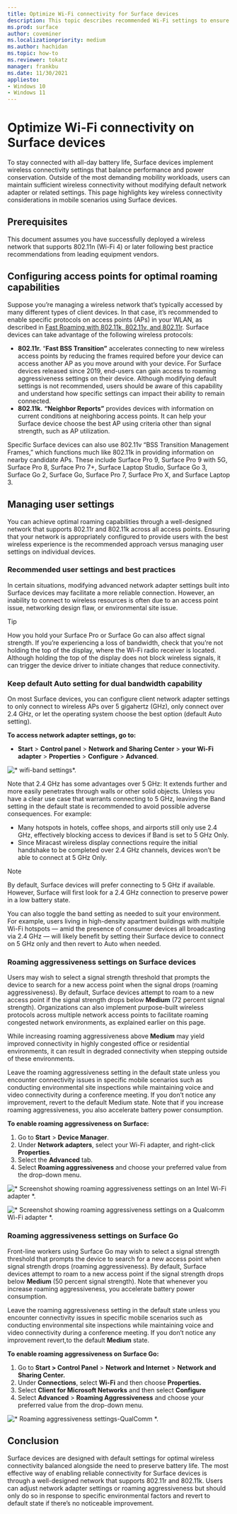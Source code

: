 ```yaml
---
title: Optimize Wi-Fi connectivity for Surface devices
description: This topic describes recommended Wi-Fi settings to ensure Surface devices stay connected in congested network environments and mobile scenarios.
ms.prod: surface
author: coveminer
ms.localizationpriority: medium
ms.author: hachidan
ms.topic: how-to
ms.reviewer: tokatz
manager: frankbu
ms.date: 11/30/2021
appliesto:
- Windows 10
- Windows 11
---
```

# Optimize Wi-Fi connectivity on Surface devices

To stay connected with all-day battery life, Surface devices implement wireless connectivity settings that balance performance and power conservation. Outside of the most demanding mobility workloads, users can maintain sufficient wireless connectivity without modifying default network adapter or related settings. This page highlights key wireless connectivity considerations in mobile scenarios using Surface devices.

## Prerequisites

This document assumes you have successfully deployed a wireless network that supports 802.11n (Wi-Fi 4) or later following best practice recommendations from leading equipment vendors.

## Configuring access points for optimal roaming capabilities

Suppose you’re managing a wireless network that’s typically accessed by many different types of client devices. In that case, it’s recommended to enable specific protocols on access points (APs) in your WLAN, as described in [Fast Roaming with 802.11k, 802.11v, and 802.11r](/windows-hardware/drivers/network/fast-roaming-with-802-11k--802-11v--and-802-11r). Surface devices can take advantage of the following wireless protocols:

- **802.11r.** “**Fast BSS Transition”** accelerates connecting to new wireless access points by reducing the frames required before your device can access another AP as you move around with your device. For Surface devices released since 2019, end-users can gain access to roaming aggressiveness settings on their device. Although modifying default settings is not recommended, users should be aware of this capability and understand how specific settings can impact their ability to remain connected.
- **802.11k.** **“Neighbor Reports”** provides devices with information on current conditions at neighboring access points. It can help your Surface device choose the best AP using criteria other than signal strength, such as AP utilization.

Specific Surface devices can also use 802.11v “BSS Transition Management Frames,” which functions much like 802.11k in providing information on nearby candidate APs. These include Surface Pro 9, Surface Pro 9 with 5G, Surface Pro 8, Surface Pro 7+, Surface Laptop Studio, Surface Go 3, Surface Go 2, Surface Go, Surface Pro 7, Surface Pro X, and Surface Laptop 3.

## Managing user settings

You can achieve optimal roaming capabilities through a well-designed network that supports  802.11r and 802.11k across all access points. Ensuring that your network is appropriately configured to provide users with the best wireless experience is the recommended approach versus managing user settings on individual devices.

### Recommended user settings and best practices

In certain situations, modifying advanced network adapter settings built into Surface devices may facilitate a more reliable connection. However, an inability to connect to wireless resources is often due to an access point issue, networking design flaw, or environmental site issue.

> [!TIP]
> How you hold your Surface Pro or Surface Go can also affect signal strength. If you’re experiencing a loss of bandwidth, check that you’re not holding the top of the display, where the Wi-Fi radio receiver is located. Although holding the top of the display does not block wireless signals, it can trigger the device driver to initiate changes that reduce connectivity.

### Keep default Auto setting for dual bandwidth capability

On most Surface devices, you can configure client network adapter settings to only connect to wireless APs over 5 gigahertz (GHz), only connect over 2.4 GHz, or let the operating system choose the best option (default Auto setting).

**To access network adapter settings, go to:**

- **Start** > **Control panel** > **Network and Sharing Center** > **your Wi-Fi adapter** > **Properties** > **Configure** > **Advanced**.

![* wifi-band settings*.](images/wifi-band.png) <br>

 Note that 2.4 GHz has some advantages over 5 GHz: It extends further and more easily penetrates through walls or other solid objects. Unless you have a clear use case that warrants connecting to 5 GHz, leaving the Band setting in the default state is recommended to avoid possible adverse consequences. For example:

- Many hotspots in hotels, coffee shops, and airports still only use 2.4 GHz, effectively blocking access to devices if Band is set to 5 GHz Only.
- Since Miracast wireless display connections require the initial handshake to be completed over 2.4 GHz channels, devices won’t be able to connect at 5 GHz Only.

> [!NOTE]
> By default, Surface devices will prefer connecting to 5 GHz if available. However, Surface will first look for a 2.4 GHz connection to preserve power in a low battery state.

You can also toggle the band setting as needed to suit your environment. For example, users living in high-density apartment buildings with multiple Wi-Fi hotspots  —  amid the presence of consumer devices all broadcasting via 2.4 GHz  —  will likely benefit by setting their Surface device to connect on 5 GHz only and then revert to Auto when needed.

### Roaming aggressiveness settings on Surface devices 

Users may wish to select a signal strength threshold that prompts the device to search for a new access point when the signal drops (roaming aggressiveness). By default, Surface devices attempt to roam to a new access point if the signal strength drops below **Medium** (72 percent signal strength). Organizations can also implement purpose-built wireless protocols across multiple network access points to facilitate roaming congested network environments, as explained earlier on this page.

While increasing roaming aggressiveness above **Medium** may yield improved connectivity in highly congested office or residential environments, it can result in degraded connectivity when stepping outside of these environments.

Leave the roaming aggressiveness setting in the default state unless you encounter connectivity issues in specific mobile scenarios such as conducting environmental site inspections while maintaining voice and video connectivity during a conference meeting. If you don’t notice any improvement, revert to the default Medium state. Note that if you increase roaming aggressiveness, you also accelerate battery power consumption.

**To enable roaming aggressiveness on Surface:**

1. Go to **Start** > **Device Manager**.
2. Under **Network adapters**, select your Wi-Fi adapter, and right-click **Properties**.
3. Select the **Advanced** tab.
4. Select **Roaming aggressiveness** and choose your preferred value from the drop-down menu.

![* Screenshot showing roaming aggressiveness settings on an Intel Wi-Fi adapter *.](images/wifi-roaming-int.png) <br>

![* Screenshot showing roaming aggressiveness settings on a Qualcomm Wi-Fi adapter *.](images/wifi-roaming-qua.png) <br>

### Roaming aggressiveness settings on Surface Go

Front-line workers using Surface Go may wish to select a signal strength threshold that prompts the device to search for a new access point when signal strength drops (roaming aggressiveness). By default, Surface devices attempt to roam to a new access point if the signal strength drops below **Medium** (50 percent signal strength). Note that whenever you increase roaming aggressiveness, you accelerate battery power consumption.

Leave the roaming aggressiveness setting in the default state unless you encounter connectivity issues in specific mobile scenarios such as conducting environmental site inspections while maintaining voice and video connectivity during a conference meeting. If you don’t notice any improvement revert,to the default **Medium** state.

**To enable roaming aggressiveness on Surface Go:**

1. Go to **Start > Control Panel** > **Network and Internet** > **Network and Sharing Center.**
2. Under **Connections**, select **Wi-Fi** and then choose **Properties.**
3. Select **Client for Microsoft Networks** and then select **Configure**
4. Select **Advanced** > **Roaming Aggressiveness** and choose your preferred value from the drop-down menu.

![* Roaming aggressiveness settings-QualComm *.](images/wifi-roaming.png) <br>

## Conclusion

Surface devices are designed with default settings for optimal wireless connectivity balanced alongside the need to preserve battery life. The most effective way of enabling reliable connectivity for Surface devices is through a well-designed network that supports 802.11r and 802.11k. Users can adjust network adapter settings or roaming aggressiveness but should only do so in response to specific environmental factors and revert to default state if there’s no noticeable improvement.
